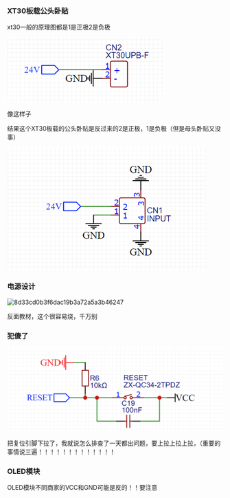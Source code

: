 ### XT30板载公头卧贴

xt30一般的原理图都是1是正极2是负极

![image-20240710112942409](.assets/image-20240710112942409.png)

像这样子

结果这个XT30板载的公头卧贴是反过来的2是正极，1是负极（但是母头卧贴又没事）

![image-20240710113012197](.assets/image-20240710113012197.png)

### 电源设计

<img src=".assets/8d33cd0b3f6dac19b3a72a5a3b46247.jpg" alt="8d33cd0b3f6dac19b3a72a5a3b46247"  />

反面教材，这个很容易烧，千万别

### 犯傻了

![image-20240721131126357](.assets/image-20240721131126357.png)

把复位引脚下拉了，我就说怎么排查了一天都出问题，要上拉上拉上拉，（重要的事情说三遍！！！！！！！！！！！！！

### OLED模块

OLED模块不同商家的VCC和GND可能是反的！！要注意
